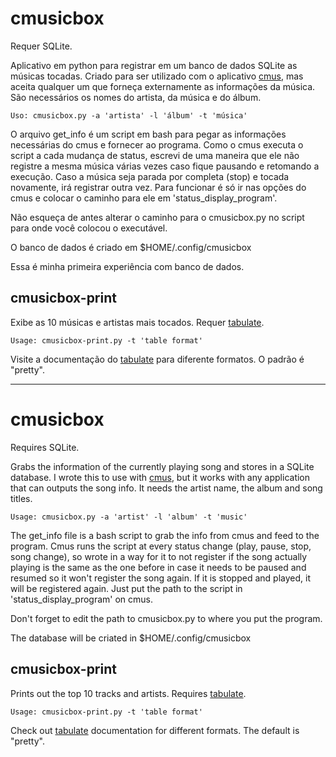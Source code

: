 # cmusicbox

Requer SQLite.

Aplicativo em python para registrar em um banco de dados SQLite as músicas tocadas. Criado para ser utilizado com o aplicativo [cmus](https://cmus.github.io/), mas aceita qualquer um que forneça externamente as informações da música. São necessários os nomes do artista, da música e do álbum.

    Uso: cmusicbox.py -a 'artista' -l 'álbum' -t 'música'

O arquivo get_info é um script em bash para pegar as informações necessárias do cmus e fornecer ao programa. Como o cmus executa o script a cada mudança de status, escrevi de uma maneira que ele não registre a mesma música várias vezes caso fique pausando e retomando a execução. Caso a música seja parada por completa (stop) e tocada novamente, irá registrar outra vez. Para funcionar é só ir nas opções do cmus e colocar o caminho para ele em 'status_display_program'.

Não esqueça de antes alterar o caminho para o cmusicbox.py no script para onde você colocou o executável.

O banco de dados é criado em $HOME/.config/cmusicbox

Essa é minha primeira experiência com banco de dados.

## cmusicbox-print

Exibe as 10 músicas e artistas mais tocados. Requer [tabulate](https://pypi.org/project/tabulate/).

    Usage: cmusicbox-print.py -t 'table format'

Visite a documentação do [tabulate](https://pypi.org/project/tabulate/) para diferente formatos. O padrão é "pretty".

----

# cmusicbox

Requires SQLite.

Grabs the information of the currently playing song and stores in a SQLite database. I wrote this to use with [cmus](https://cmus.github.io/), but it works with any application that can outputs the song info. It needs the artist name, the album and song titles.

    Usage: cmusicbox.py -a 'artist' -l 'album' -t 'music'

The get_info file is a bash script to grab the info from cmus and feed to the program. Cmus runs the script at every status change (play, pause, stop, song change), so wrote in a way for it to not register if the song actually playing is the same as the one before in case it needs to be paused and resumed so it won't register the song again. If it is stopped and played, it will be registered again. Just put the path to the script in 'status_display_program' on cmus.

Don't forget to edit the path to cmusicbox.py to where you put the program.

The database will be criated in $HOME/.config/cmusicbox

## cmusicbox-print

Prints out the top 10 tracks and artists. Requires [tabulate](https://pypi.org/project/tabulate/).

    Usage: cmusicbox-print.py -t 'table format'

Check out [tabulate](https://pypi.org/project/tabulate/) documentation for different formats. The default is "pretty".
